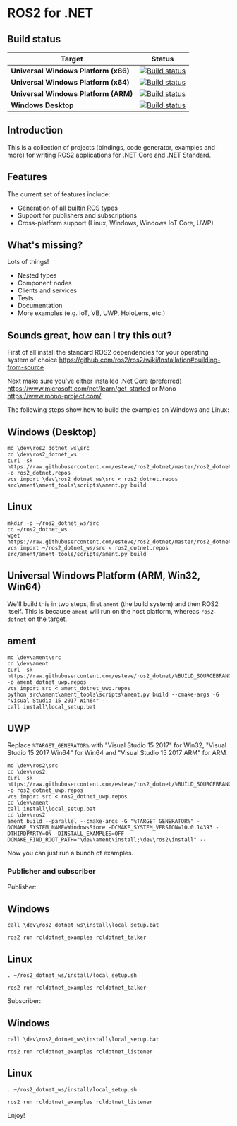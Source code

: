 ROS2 for .NET
=============

Build status
------------

| Target | Status |
|----------|--------|
| **Universal Windows Platform (x86)** | [![Build status](http://vsts-matrix-badges.herokuapp.com/repos/ros2-dotnet/ros2-dotnet/2/branches/master/1)](https://dev.azure.com/ros2-dotnet/ros2-dotnet/_build?definitionId=2) |
| **Universal Windows Platform (x64)** | [![Build status](http://vsts-matrix-badges.herokuapp.com/repos/ros2-dotnet/ros2-dotnet/2/branches/master/2)](https://dev.azure.com/ros2-dotnet/ros2-dotnet/_build?definitionId=2) |
| **Universal Windows Platform (ARM)** | [![Build status](http://vsts-matrix-badges.herokuapp.com/repos/ros2-dotnet/ros2-dotnet/2/branches/master/3)](https://dev.azure.com/ros2-dotnet/ros2-dotnet/_build?definitionId=2) |
| **Windows Desktop**                  | [![Build status](http://vsts-matrix-badges.herokuapp.com/repos/ros2-dotnet/ros2-dotnet/2/branches/master/4)](https://dev.azure.com/ros2-dotnet/ros2-dotnet/_build?definitionId=2) |

Introduction
------------

This is a collection of projects (bindings, code generator, examples and more) for writing ROS2
applications for .NET Core and .NET Standard.

Features
--------

The current set of features include:
- Generation of all builtin ROS types
- Support for publishers and subscriptions
- Cross-platform support (Linux, Windows, Windows IoT Core, UWP)

What's missing?
---------------

Lots of things!
- Nested types
- Component nodes
- Clients and services
- Tests
- Documentation
- More examples (e.g. IoT, VB, UWP, HoloLens, etc.)

Sounds great, how can I try this out?
-------------------------------------

First of all install the standard ROS2 dependencies for your operating system of choice https://github.com/ros2/ros2/wiki/Installation#building-from-source

Next make sure you've either installed .Net Core (preferred) https://www.microsoft.com/net/learn/get-started or Mono https://www.mono-project.com/

The following steps show how to build the examples on Windows and Linux:

Windows (Desktop)
-----------------

```
md \dev\ros2_dotnet_ws\src
cd \dev\ros2_dotnet_ws
curl -sk https://raw.githubusercontent.com/esteve/ros2_dotnet/master/ros2_dotnet.repos -o ros2_dotnet.repos
vcs import \dev\ros2_dotnet_ws\src < ros2_dotnet.repos
src\ament\ament_tools\scripts\ament.py build
```

Linux
-----

```
mkdir -p ~/ros2_dotnet_ws/src
cd ~/ros2_dotnet_ws
wget https://raw.githubusercontent.com/esteve/ros2_dotnet/master/ros2_dotnet.repos
vcs import ~/ros2_dotnet_ws/src < ros2_dotnet.repos
src/ament/ament_tools/scripts/ament.py build
```

Universal Windows Platform (ARM, Win32, Win64)
----------------------------------------------

We'll build this in two steps, first `ament` (the build system) and then ROS2 itself. This is because `ament` will run on the host platform, whereas `ros2-dotnet` on the target.

ament
-----

```
md \dev\ament\src
cd \dev\ament
curl -sk https://raw.githubusercontent.com/esteve/ros2_dotnet/%BUILD_SOURCEBRANCHNAME%/ament_dotnet_uwp.repos -o ament_dotnet_uwp.repos
vcs import src < ament_dotnet_uwp.repos
python src\ament\ament_tools\scripts\ament.py build --cmake-args -G "Visual Studio 15 2017 Win64" --
call install\local_setup.bat
```

UWP
---

Replace `%TARGET_GENERATOR%` with "Visual Studio 15 2017" for Win32, "Visual Studio 15 2017 Win64" for Win64 and "Visual Studio 15 2017 ARM" for ARM

```
md \dev\ros2\src
cd \dev\ros2
curl -sk https://raw.githubusercontent.com/esteve/ros2_dotnet/%BUILD_SOURCEBRANCHNAME%/ros2_dotnet_uwp.repos -o ros2_dotnet_uwp.repos
vcs import src < ros2_dotnet_uwp.repos
cd \dev\ament
call install\local_setup.bat
cd \dev\ros2
ament build --parallel --cmake-args -G "%TARGET_GENERATOR%" -DCMAKE_SYSTEM_NAME=WindowsStore -DCMAKE_SYSTEM_VERSION=10.0.14393 -DTHIRDPARTY=ON -DINSTALL_EXAMPLES=OFF -DCMAKE_FIND_ROOT_PATH="\dev\ament\install;\dev\ros2\install" --
```

Now you can just run a bunch of examples.

### Publisher and subscriber

Publisher:

Windows
-------

```
call \dev\ros2_dotnet_ws\install\local_setup.bat

ros2 run rcldotnet_examples rcldotnet_talker
```

Linux
-----

```
. ~/ros2_dotnet_ws/install/local_setup.sh

ros2 run rcldotnet_examples rcldotnet_talker
```

Subscriber:

Windows
-------

```
call \dev\ros2_dotnet_ws\install\local_setup.bat

ros2 run rcldotnet_examples rcldotnet_listener
```

Linux
-----

```
. ~/ros2_dotnet_ws/install/local_setup.sh

ros2 run rcldotnet_examples rcldotnet_listener
```

Enjoy!
